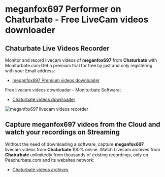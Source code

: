 # meganfox697 Performer on Chaturbate - Free LiveCam videos downloader

## Chaturbate Live Videos Recorder

Monitor and record livecam videos of **meganfox697** from **Chaturbate** with Moniturbate.com
Get a premium trial for free by just and only registering with your Email address:
* [meganfox697 Premium videos downloader](https://moniturbate.com/request-demo-licence-key.html)

Free livecam videos downloader - Moniturbate Software:
* [Chaturbate videos downloader](https://moniturbate.com/moniturbate-download-software.html)

![meganfox697 livecam videos recorder](https://peachurnet.com/templates/moniturbate-software.png)


## Capture meganfox697 videos from the Cloud and watch your recordings on Streaming

Without the need of downloading a software, capture **meganfox697** livecam videos from **Chaturbate** 100% online.
Watch Livecam archives from **Chaturbate** unlimitedly from thousands of existing recordings, only on Peachurbate.com and its websites network:
* [Chaturbate videos archives](https://peachurnet.com/)